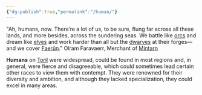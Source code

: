 ```yaml
---
{"dg-publish":true,"permalink":"/human/"}
---
```


"Ah, humans, now. There’re a lot of us, to be sure, flung far across all these lands, and more besides, across the sundering seas. We battle like [orcs](https://forgottenrealms.fandom.com/wiki/Orc "Orc") and dream like [elves](https://forgottenrealms.fandom.com/wiki/Elves "Elves") and work harder than all but the [dwarves](https://forgottenrealms.fandom.com/wiki/Dwarves "Dwarves") at their forges—and we cover [Faerûn](https://forgottenrealms.fandom.com/wiki/Faer%C3%BBn "Faerûn")."
Olram Faravaerr, Merchant of [Mintarn](https://forgottenrealms.fandom.com/wiki/Mintarn "Mintarn")


**Humans** on [Toril](https://forgottenrealms.fandom.com/wiki/Toril "Toril") were widespread, could be found in most regions and, in general, were fierce and disagreeable, which could sometimes lead certain other races to view them with contempt. They were renowned for their diversity and ambition, and although they lacked specialization, they could excel in many areas.